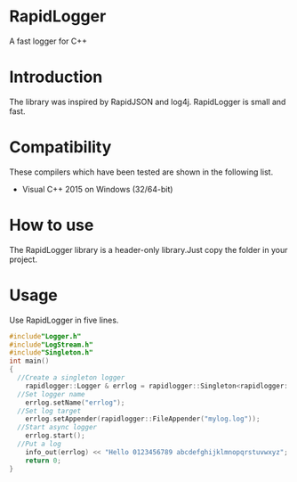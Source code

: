 # RapidLogger
A fast logger for C++ 

# Introduction
The library was inspired by RapidJSON and log4j.
RapidLogger is small and fast.

# Compatibility
These compilers which have been tested are shown in the following list.

* Visual C++ 2015 on Windows (32/64-bit)

# How to use
The RapidLogger library is a header-only library.Just copy the folder in your project.

# Usage
Use RapidLogger in five lines.

~~~cpp
#include"Logger.h"
#include"LogStream.h"
#include"Singleton.h"
int main()
{
  //Create a singleton logger
	rapidlogger::Logger & errlog = rapidlogger::Singleton<rapidlogger::Logger>::getInstance();
  //Set logger name
	errlog.setName("errlog");
  //Set log target
	errlog.setAppender(rapidlogger::FileAppender("mylog.log"));
  //Start async logger
	errlog.start();
  //Put a log
	info_out(errlog) << "Hello 0123456789 abcdefghijklmnopqrstuvwxyz";
	return 0;
}
~~~
